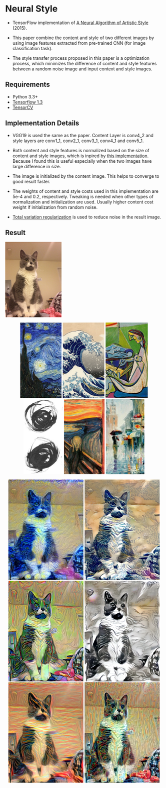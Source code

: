# Neural Style

- TensorFlow implementation of [A Neural Algorithm of Artistic Style](https://arxiv.org/abs/1508.06576) (2015).

- This paper combine the content and style of two different images by using image features extracted from pre-trained CNN (for image classification task).

- The style transfer process proposed in this paper is a optimization process, which minimizes the difference of content and style features between a random noise image and input context and style images.

## Requirements
- Python 3.3+
- [Tensorflow 1.3](https://www.tensorflow.org/)
- [TensorCV](https://github.com/conan7882/DeepVision-tensorflow) 

## Implementation Details

- VGG19 is used the same as the paper. Content Layer is conv4_2 and style layers are conv1_1, conv2_1, conv3_1, conv4_1 and conv5_1.

- Both content and style features is normalized based on the size of content and style images, which is inpired by [this implementation](https://github.com/anishathalye/neural-style). Because I found this is useful especially when the two images have large difference in size.

- The image is initialized by the content image. This helps to converge to good result faster. 

- The weights of content and style costs used in this implementation are 5e-4 and 0.2, respectively. Tweaking is needed when other types of normalization and initialization are used. Usually higher content cost weight if initialization from random noise.

- [Total variation regularization](https://en.wikipedia.org/wiki/Total_variation_denoising) is used to reduce noise in the result image.

## Result
<img src ="fig/cat.png" height="240px" />
<p align = 'center'>
<img src ="fig/van_s.png" height="240px" />
<img src ="fig/chong_s.png" height="240px" />
<img src ="fig/la_s.png" height="240px" />
<img src ="fig/mo_s.png" height="240px" />
<img src ="fig/scream_s.png" height="240px" />
<img src ="fig/oil_s.png" height="240px" />
</p>
<p align = 'center'>
<img src ="fig/test_520.png" width="240px" />
<img src ="fig/test_520 4.png" width="240px" />
<img src ="fig/test_520 2.png" width="240px" />
<img src ="fig/test_500 2.png" width="240px" />
<img src ="fig/test_500.png" width="240px" />
<img src ="fig/test_500 3.png" width="240px" />
</p>




